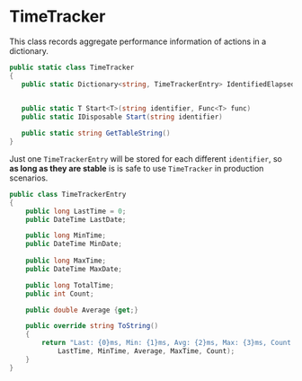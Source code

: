 # TimeTracker

This class records aggregate performance information of actions in a dictionary. 

```C#
public static class TimeTracker
{
   public static Dictionary<string, TimeTrackerEntry> IdentifiedElapseds;
 

   public static T Start<T>(string identifier, Func<T> func)
   public static IDisposable Start(string identifier)

   public static string GetTableString()
}
```

Just one `TimeTrackerEntry` will be stored for each different `identifier`, so **as long as they are stable** is  is safe to use `TimeTracker` in production scenarios.  

```C#
public class TimeTrackerEntry
{
    public long LastTime = 0;
    public DateTime LastDate;

    public long MinTime;
    public DateTime MinDate;
    
    public long MaxTime;
    public DateTime MaxDate;

    public long TotalTime;
    public int Count;

    public double Average {get;}

    public override string ToString()
    {
        return "Last: {0}ms, Min: {1}ms, Avg: {2}ms, Max: {3}ms, Count: {4}".Formato(
            LastTime, MinTime, Average, MaxTime, Count);
    }
}
```

